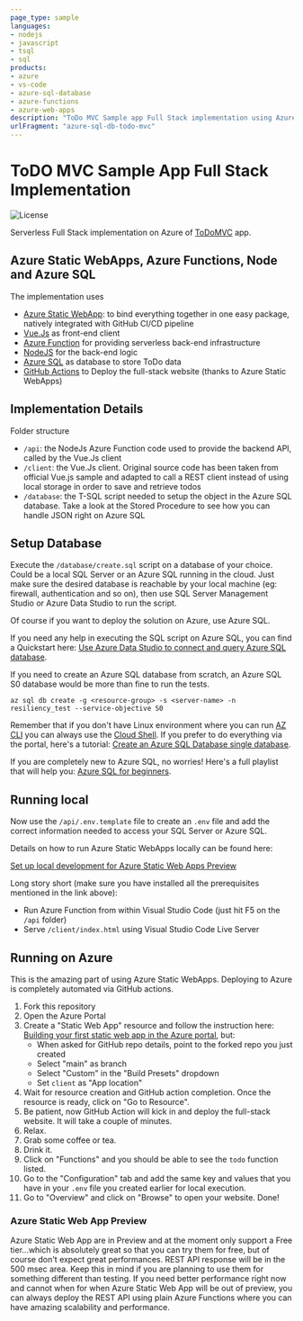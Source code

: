 ```yaml
---
page_type: sample
languages:
- nodejs
- javascript
- tsql
- sql
products:
- azure
- vs-code
- azure-sql-database
- azure-functions
- azure-web-apps
description: "ToDo MVC Sample app Full Stack implementation using Azure Static WebApps, Azure Functions, Node, Vue.Js and Azure SQL (full JSON support)"
urlFragment: "azure-sql-db-todo-mvc"
---
```


<!-- 
Guidelines on README format: https://review.docs.microsoft.com/help/onboard/admin/samples/concepts/readme-template?branch=master

Guidance on onboarding samples to docs.microsoft.com/samples: https://review.docs.microsoft.com/help/onboard/admin/samples/process/onboarding?branch=master

Taxonomies for products and languages: https://review.docs.microsoft.com/new-hope/information-architecture/metadata/taxonomies?branch=master
-->

# ToDO MVC Sample App Full Stack Implementation

![License](https://img.shields.io/badge/license-MIT-green.svg)

Serverless Full Stack implementation on Azure of [ToDoMVC](http://todomvc.com/) app. 

## Azure Static WebApps, Azure Functions, Node and Azure SQL

The implementation uses

- [Azure Static WebApp](https://azure.microsoft.com/en-us/services/app-service/static/): to bind everything together in one easy package, natively integrated with GitHub CI/CD pipeline
- [Vue.Js](https://vuejs.org/) as front-end client
- [Azure Function](https://azure.microsoft.com/en-us/services/functions/) for providing serverless back-end infrastructure
- [NodeJS](https://nodejs.org/en/) for the back-end logic
- [Azure SQL](https://azure.microsoft.com/en-us/services/sql-database/) as database to store ToDo data
- [GitHub Actions](https://github.com/features/actions) to Deploy the full-stack website (thanks to Azure Static WebApps)

## Implementation Details

Folder structure

- `/api`: the NodeJs Azure Function code used to provide the backend API, called by the Vue.Js client
- `/client`: the Vue.Js client. Original source code has been taken from official Vue.js sample and adapted to call a REST client instead of using local storage in order to save and retrieve todos
- `/database`: the T-SQL script needed to setup the object in the Azure SQL database. Take a look at the Stored Procedure to see how you can handle JSON right on Azure SQL

## Setup Database

Execute the `/database/create.sql` script on a database of your choice. Could be a local SQL Server or an Azure SQL running in the cloud. Just make sure the desired database is reachable by your local machine (eg: firewall, authentication and so on), then use SQL Server Management Studio or Azure Data Studio to run the script. 

Of course if you want to deploy the solution on Azure, use Azure SQL.

If you need any help in executing the SQL script on Azure SQL, you can find a Quickstart here: [Use Azure Data Studio to connect and query Azure SQL database](https://docs.microsoft.com/en-us/sql/azure-data-studio/quickstart-sql-database).

If you need to create an Azure SQL database from scratch, an Azure SQL S0 database would be more than fine to run the tests.

```
az sql db create -g <resource-group> -s <server-name> -n resiliency_test --service-objective S0
```

Remember that if you don't have Linux environment where you can run [AZ CLI](https://docs.microsoft.com/en-us/cli/azure/install-azure-cli?view=azure-cli-latest) you can always use the [Cloud Shell](https://docs.microsoft.com/en-us/azure/cloud-shell/quickstart). If you prefer to do everything via the portal, here's a tutorial: [Create an Azure SQL Database single database](https://docs.microsoft.com/en-us/azure/azure-sql/database/single-database-create-quickstart?tabs=azure-portal).

If you are completely new to Azure SQL, no worries! Here's a full playlist that will help you: [Azure SQL for beginners](https://www.youtube.com/playlist?list=PLlrxD0HtieHi5c9-i_Dnxw9vxBY-TqaeN).


## Running local

Now use the `/api/.env.template` file to create an `.env` file and add the correct information needed to access your SQL Server or Azure SQL.

Details on how to run Azure Static WebApps locally can be found here:

[Set up local development for Azure Static Web Apps Preview](https://docs.microsoft.com/en-us/azure/static-web-apps/local-development)

Long story short (make sure you have installed all the prerequisites mentioned in the link above):
- Run Azure Function from within Visual Studio Code (just hit F5 on the `/api` folder)
- Serve `/client/index.html` using Visual Studio Code Live Server

## Running on Azure

This is the amazing part of using Azure Static WebApps. Deploying to Azure is completely automated via GitHub actions.

1. Fork this repository 
1. Open the Azure Portal
1. Create a "Static Web App" resource and follow the instruction here: [Building your first static web app in the Azure portal](https://docs.microsoft.com/en-us/azure/static-web-apps/get-started-portal?tabs=vanilla-javascript), but:  
   - When asked for GitHub repo details, point to the forked repo you just created
   - Select "main" as branch
   - Select "Custom" in the "Build Presets" dropdown
   - Set `client` as "App location"
1. Wait for resource creation and GitHub action completion. Once the resource is ready, click on "Go to Resource".
1. Be patient, now GitHub Action will kick in and deploy the full-stack website. It will take a couple of minutes.
1. Relax.
1. Grab some coffee or tea.
1. Drink it.
1. Click on "Functions" and you should be able to see the `todo` function listed.
1. Go to the "Configuration" tab and add the same key and values that you have in your `.env` file you created earlier for local execution.
1. Go to "Overview" and click on "Browse" to open your website. Done!

### Azure Static Web App Preview 

Azure Static Web App are in Preview and at the moment only support a Free tier...which is absolutely great so that you can try them for free, but of course don't expect great performances. REST API response will be in the 500 msec area. Keep this in mind if you are planning to use them for something different than testing. If you need better performance right now and cannot when for when Azure Static Web App will be out of preview, you can always deploy the REST API using plain Azure Functions where you can have amazing scalability and performance.